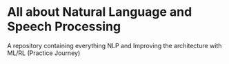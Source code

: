 # All about Natural Language and Speech Processing 
A repository containing everything NLP and Improving the architecture with ML/RL (Practice Journey)  

                                     
